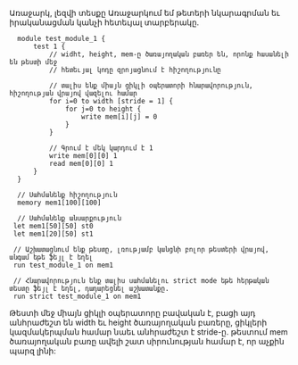 Առաջարկ, լեզվի տեսքը
Առաջարկում եմ թետերի նկարագրման եւ իրականացման կանչի հետեւյալ տարբերակը.
  ````
    module test_module_1 {
        test 1 {
            // widht, height, mem-ը ծառայողական բառեր են, որոնք հասանելի են թեստի մեջ
            // հետեւյալ կոդը զրոյացնում է հիշողությունը
            
            // տալիս ենք միայն ցիկլի օպերատորի հնարավորություն, հիշողության վրայով վազելու համար
            for i=0 to width [stride = 1] {
                for j=0 to height {
                    write mem[i][j] = 0
                }
            }
            
            // Գրում է մեկ կարդում է 1
            write mem[0][0] 1
            read mem[0][0] 1
        }
    }
    
    // Սահմանենք հիշողություն
    memory mem1[100][100]
    
    // Սահմանենք անսարքություն
   let mem1[50][50] st0
   let mem1[20][50] st1
    
   // Աշխատացնում ենք թեստը, լռությամբ կանցնի բոլոր թեստերի վրայով, անգամ եթե ֆեյլ է եղել
   run test_module_1 on mem1
   
   // Հնարավորություն ենք տալիս սահմանելու strict mode եթե հերթական տեստը ֆեյլ է եղել, դադարեցնել աշխատանքը.
   run strict test_module_1 on mem1
  ````
  
  Թեստի մեջ միայն ցիկլի օպերատորը բավական է, բացի այդ անհրաժեշտ են width եւ height ծառայողական բառերը, ցիկլերի
  կազմակերպման համար նաեւ անհրաժեշտ է stride-ը. թեստում mem ծառայողական բառը ավելի շատ սիրունության համար է, որ աչքին պարզ լինի: 
